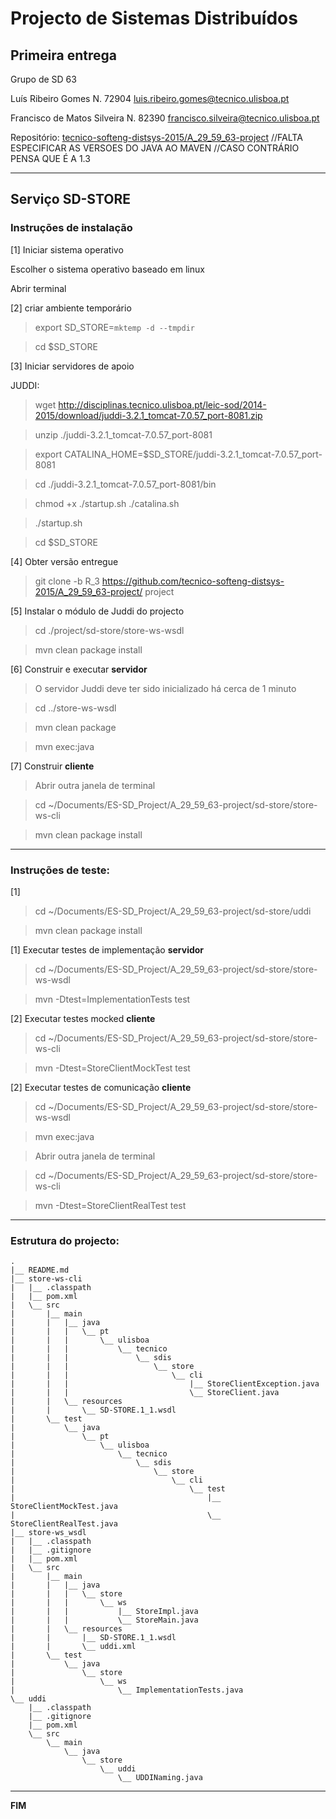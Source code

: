# Projecto de Sistemas Distribuí­dos #

## Primeira entrega ##

Grupo de SD 63

Luís Ribeiro Gomes
    N. 72904
    luis.ribeiro.gomes@tecnico.ulisboa.pt
    
Francisco de Matos Silveira
    N. 82390
    francisco.silveira@tecnico.ulisboa.pt


Repositório:
[tecnico-softeng-distsys-2015/A_29_59_63-project](https://github.com/tecnico-softeng-distsys-2015/A_29_59_63-project/)
//FALTA ESPECIFICAR AS VERSOES DO JAVA AO MAVEN
//CASO CONTRÁRIO PENSA QUE É A 1.3

-------------------------------------------------------------------------------

## Serviço SD-STORE 

### Instruções de instalação 

[1] Iniciar sistema operativo

Escolher o sistema operativo baseado em linux

Abrir terminal

[2] criar ambiente temporário

> export SD_STORE=`mktemp -d --tmpdir`

> cd $SD_STORE

[3] Iniciar servidores de apoio

JUDDI:

> wget http://disciplinas.tecnico.ulisboa.pt/leic-sod/2014-2015/download/juddi-3.2.1_tomcat-7.0.57_port-8081.zip

> unzip ./juddi-3.2.1_tomcat-7.0.57_port-8081

> export CATALINA_HOME=$SD_STORE/juddi-3.2.1_tomcat-7.0.57_port-8081

> cd ./juddi-3.2.1_tomcat-7.0.57_port-8081/bin

> chmod +x ./startup.sh ./catalina.sh

> ./startup.sh

> cd $SD_STORE

[4] Obter versão entregue

> git clone -b R_3 https://github.com/tecnico-softeng-distsys-2015/A_29_59_63-project/ project

[5] Instalar o módulo de Juddi do projecto

> cd ./project/sd-store/store-ws-wsdl

> mvn clean package install

[6] Construir e executar **servidor**

> O servidor Juddi deve ter sido inicializado há cerca de 1 minuto

> cd ../store-ws-wsdl

> mvn clean package

> mvn exec:java


[7] Construir **cliente**

> Abrir outra janela de terminal

> cd ~/Documents/ES-SD_Project/A_29_59_63-project/sd-store/store-ws-cli

> mvn clean package install


-------------------------------------------------------------------------------

### Instruções de teste: ###
[1]
> cd ~/Documents/ES-SD_Project/A_29_59_63-project/sd-store/uddi

> mvn clean package install

[1] Executar testes de implementação **servidor**
> cd ~/Documents/ES-SD_Project/A_29_59_63-project/sd-store/store-ws-wsdl

> mvn -Dtest=ImplementationTests test

[2] Executar testes mocked **cliente**
> cd ~/Documents/ES-SD_Project/A_29_59_63-project/sd-store/store-ws-cli

> mvn -Dtest=StoreClientMockTest test

[2] Executar testes de comunicação **cliente**
> cd ~/Documents/ES-SD_Project/A_29_59_63-project/sd-store/store-ws-wsdl

> mvn exec:java

> Abrir outra janela de terminal

> cd ~/Documents/ES-SD_Project/A_29_59_63-project/sd-store/store-ws-cli

> mvn -Dtest=StoreClientRealTest test



-------------------------------------------------------------------------------

### Estrutura do projecto: ###

    .
    |__ README.md
    |__ store-ws-cli
    |   |__ .classpath
    |   |__ pom.xml
    |   \__ src
    |       |__ main
    |       |   |__ java
    |       |   |   \__ pt
    |       |   |       \__ ulisboa
    |       |   |           \__ tecnico
    |       |   |               \__ sdis
    |       |   |                   \__ store
    |       |   |                       \__ cli
    |       |   |                           |__ StoreClientException.java
    |       |   |                           \__ StoreClient.java
    |       |   \__ resources
    |       |       \__ SD-STORE.1_1.wsdl
    |       \__ test
    |           \__ java
    |               \__ pt
    |                   \__ ulisboa
    |                       \__ tecnico
    |                           \__ sdis
    |                               \__ store
    |                                   \__ cli
    |                                       \__ test
    |                                           |__ StoreClientMockTest.java
    |                                           \__ StoreClientRealTest.java
    |__ store-ws_wsdl
    |   |__ .classpath
    |   |__ .gitignore
    |   |__ pom.xml
    |   \__ src
    |       |__ main
    |       |   |__ java
    |       |   |   \__ store
    |       |   |       \__ ws
    |       |   |           |__ StoreImpl.java
    |       |   |           \__ StoreMain.java
    |       |   \__ resources
    |       |       |__ SD-STORE.1_1.wsdl
    |       |       \__ uddi.xml
    |       \__ test
    |           \__ java
    |               \__ store
    |                   \__ ws
    |                       \__ ImplementationTests.java
    \__ uddi
        |__ .classpath
        |__ .gitignore
        |__ pom.xml
        \__ src
            \__ main
                \__ java
                    \__ store
                        \__ uddi
                            \__ UDDINaming.java



-------------------------------------------------------------------------------
**FIM**
